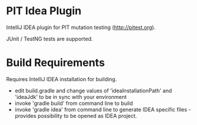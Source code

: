 
PIT Idea Plugin
===============

IntelliJ IDEA plugin for PIT mutation testing (http://pitest.org).

JUnit / TestNG tests are supported.


Build Requirements
==================
Requires IntelliJ IDEA installation for building.
- edit build.gradle and change values of 'ideaInstallationPath' and 'ideaJdk' to be in sync with your environment
- invoke 'gradle build' from command line to build
- invoke 'gradle idea' from command line to generate IDEA specific files - provides possibility to be opened as IDEA project.